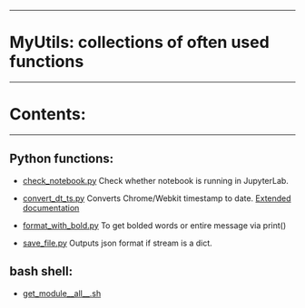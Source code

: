 ----
# MyUtils: collections of often used functions
----

# Contents:
---

## Python functions:


* [check_notebook.py](https://github.com/CatChenal/MyUtils/blob/master/check_notebook.py)
Check whether notebook is running in JupyterLab.

* [convert_dt_ts.py](https://github.com/CatChenal/MyUtils/blob/master/convert_dt_ts.py)
Converts Chrome/Webkit timestamp to date.
[Extended documentation](https://github.com/CatChenal/convert_chrome_time)

* [format_with_bold.py](https://github.com/CatChenal/MyUtils/blob/master/format_with_bold.py)
To get bolded words or entire message via print()

* [save_file.py](https://github.com/CatChenal/MyUtils/blob/master/save_file.py)
Outputs json format if stream is a dict.



## bash shell:

* [get_module__all__.sh](https://github.com/CatChenal/MyUtils/blob/master/get_module__all__.sh)